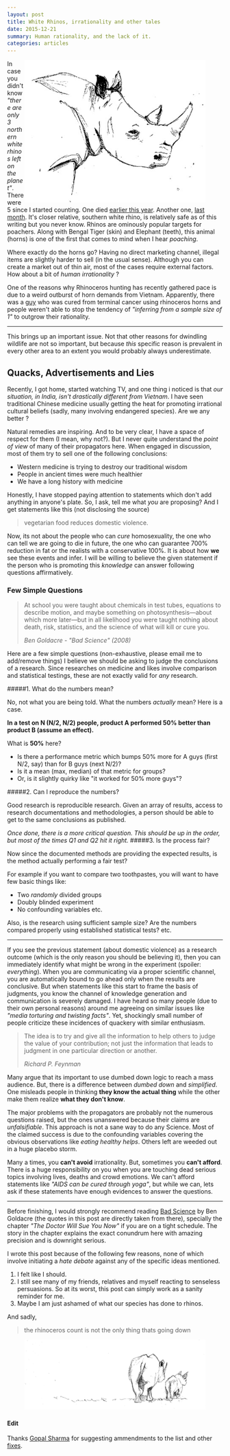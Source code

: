 ```yaml
---
layout: post
title: White Rhinos, irrationality and other tales
date: 2015-12-21
summary: Human rationality, and the lack of it.
categories: articles
---
```


<figure>
<img src="/images/posts/rhino/head.jpg" style="float:right">
</figure>

<span class="dropcap">I</span>n case you didn't know *"there are only 3 northern white rhinos left on the planet"*. There were 5 since I started counting. One died [earlier this year](http://edition.cnn.com/2015/07/29/world/northern-rhino-dies/). Another one, [last month](http://www.wired.com/2015/11/death-endangered-rhino-leaves-three-world/). It's closer relative, southern white rhino, is relatively safe as of this writing but you never know. Rhinos are ominously popular targets for poachers. Along with Bengal Tiger (skin) and Elephant (teeth), this animal (horns) is one of the first that comes to mind when I hear *poaching*.

Where exactly do the horns go? Having no direct marketing channel, illegal items are slightly harder to sell (in the usual sense). Although you can create a market out of thin air, most of the cases require external factors. How about a bit of *human irrationality* ?

One of the reasons why Rhinoceros hunting has recently gathered pace is due to a weird outburst of horn demands from Vietnam. Apparently, there was a [guy](http://qz.com/82302/theres-a-country-that-will-pay-300000-per-rhino-horn-to-cure-cancer-and-hangovers-and-its-wiping-out-rhinos/) who was cured from terminal cancer using rhinoceros horns and people weren't able to stop the tendency of *"inferring from a sample size of 1"* to outgrow their rationality.

---

This brings up an important issue. Not that other reasons for dwindling wildlife are not so important, but because *this* specific reason is prevalent in every other area to an extent you would probably always underestimate.

## Quacks, Advertisements and Lies

Recently, I got home, started watching TV, and one thing i noticed is that *our situation, in India, isn't drastically different from Vietnam*. I have seen traditional Chinese medicine usually getting the heat for promoting irrational cultural beliefs (sadly, many involving endangered species). Are we any better ?

Natural remedies are inspiring. And to be very clear, I have a space of respect for them (I mean, why not?). But I never quite understand the *point of view* of many of their propagators here. When engaged in discussion, most of them try to sell one of the following conclusions:

- Western medicine is trying to destroy our traditional wisdom
- People in ancient times were much healthier
- We have a long history with medicine

Honestly, I have stopped paying attention to statements which don't add anything in anyone's plate. So, I ask, tell me what *you* are proposing? And I get statements like this (not disclosing the source)

> vegetarian food reduces domestic violence.

Now, its not about the people who can *cure* homosexuality, the one who can tell we are going to die in future, the one who can guarantee 700% reduction in fat or the realists with a conservative 100%. It is about how **we** see these events and infer. I will be willing to believe the given statement if the person who is promoting this *knowledge* can answer following questions affirmatively.

### Few Simple Questions

<blockquote>
<p>
At school you were taught about chemicals in test tubes, equations to describe motion, and maybe something on photosynthesis—about which more later—but in all likelihood you were taught nothing about death, risk, statistics, and the science of what will kill or cure you.
</p>
<footer>
<cite title="Bad Science">Ben Goldacre - "Bad Science" (2008)</cite>
<footer>
</blockquote>

Here are a few simple questions (non-exhaustive, please email me to add/remove things) I believe we should be asking to judge the conclusions of a research. Since researches on medicine and likes involve comparison and statistical testings, these are not exactly valid for *any* research.

#####1. What do the numbers mean?

No, not what you are being told. What the numbers *actually* mean? Here is a case.

**In a test on N (N/2, N/2) people, product A performed 50% better than product B (assume an effect).**

What is **50%** here?

- Is there a performance metric which bumps 50% more for A guys (first N/2, say) than for B guys (next N/2)?
- Is it a mean (max, median) of that metric for groups?
- Or, is it slightly quirky like "it worked for 50% more guys"?

#####2. Can I reproduce the numbers?

Good research is reproducible research. Given an array of results, access to research documentations and methodologies, a person should be able to get to the same conclusions as published.

*Once done, there is a more critical question. This should be up in the order, but most of the times Q1 and Q2 hit it right.*
#####3. Is the process fair?

Now since the documented methods are providing the expected results, is the method actually performing a fair test?

For example if you want to compare two toothpastes, you will want to have few basic things like:

- Two *randomly* divided groups
- Doubly blinded experiment
- No confounding variables etc.

Also, is the research using sufficient sample size? Are the numbers compared properly using established statistical tests? etc.

---

If you see the previous statement (about domestic violence) as a research outcome (which is the only reason you should be believing it), then you can immediately identify what might be wrong in the experiment (spoiler: *everything*). When you are communicating via a proper scientific channel, you are automatically bound to go ahead only when the results are conclusive. But when statements like this start to frame the basis of judgments, you know the channel of knowledge generation and communication is severely damaged. I have heard so many people (due to their own personal reasons) around me agreeing on similar issues like *"media torturing and twisting facts"*. Yet, shockingly small number of people criticize these incidences of quackery with similar enthusiasm.

<blockquote>
<p>
The idea is to try and give all the information to help others to judge the value of your contribution; not just the information that leads to judgment in one particular direction or another.
</p>
<footer>
<cite title="Richard P. Feynman">Richard P. Feynman</cite>
</footer>
</blockquote>

Many argue that its important to use dumbed down logic to reach a mass audience. But, there is a difference between *dumbed down* and *simplified*. One misleads people in thinking **they know the actual thing** while the other make them realize **what they don't know**.

The major problems with the propagators are probably not the numerous questions raised, but the ones unanswered because their claims are *unfalsifiable*. This approach is not a sane way to do any Science. Most of the claimed success is due to the confounding variables covering the obvious observations like *eating healthy helps*. Others left are weeded out in a huge placebo storm.

Many a times, you **can't avoid** irrationality. But, sometimes you **can't afford**. There is a huge responsibility on you when you are touching dead serious topics involving lives, deaths and crowd emotions. We can't afford statements like *"AIDS can be cured through yoga"*, but while we can, lets ask if these statements have enough evidences to answer the questions.

---

Before finishing, I would strongly recommend reading [Bad Science](https://www.goodreads.com/book/show/3272165-bad-science) by Ben Goldacre (the quotes in this post are directly taken from there), specially the chapter *"The Doctor Will Sue You Now"* if you are on a tight schedule. The story in the chapter explains the exact conundrum here with amazing precision and is downright serious.

I wrote this post because of the following few reasons, none of which involve initiating a *hate debate* against any of the specific ideas mentioned.

1. I felt like I should.
2. I still see many of my friends, relatives and myself reacting to senseless persuasions. So at its worst, this post can simply work as a sanity reminder for me.
3. Maybe I am just ashamed of what our species has done to rhinos.

And sadly,
> the rhinoceros count is not the only thing thats going down

<figure>
<img src="/images/posts/rhino/back.jpg">
</figure>


#### Edit

Thanks [Gopal Sharma](mailto:gopalsharma1193@gmail.com) for suggesting ammendments to the list and other [fixes](https://github.com/lepisma/lepisma.github.io/commit/c7aede536fbd2306e6172ccf35499b17e9807518).
